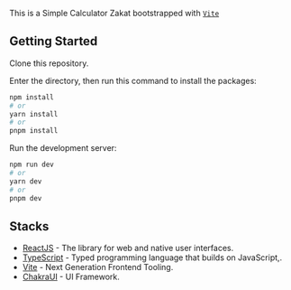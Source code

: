 This is a Simple Calculator Zakat bootstrapped with [`Vite`](https://vitejs.dev/guide/)

## Getting Started

Clone this repository. 

Enter the directory, then run this command to install the packages:

```bash
npm install
# or
yarn install
# or
pnpm install
```

Run the development server:

```bash
npm run dev
# or
yarn dev
# or
pnpm dev
```

## Stacks

- [ReactJS](https://react.dev/) - The library for web and native user interfaces.
- [TypeScript](https://www.typescriptlang.org/) - Typed programming language that builds on JavaScript,.
- [Vite](https://vitejs.dev/guide/) - Next Generation Frontend Tooling.
- [ChakraUI](https://chakra-ui.com/docs/components) - UI Framework.
